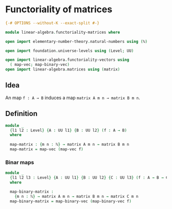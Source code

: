 # Functoriality of matrices

```agda
{-# OPTIONS --without-K --exact-split #-}

module linear-algebra.functoriality-matrices where

open import elementary-number-theory.natural-numbers using (ℕ)

open import foundation.universe-levels using (Level; UU)

open import linear-algebra.functoriality-vectors using
  ( map-vec; map-binary-vec)
open import linear-algebra.matrices using (matrix)
```

## Idea

An map `f : A → B` induces a map `matrix A m n → matrix B m n`.

## Definition

```agda
module _
  {l1 l2 : Level} {A : UU l1} {B : UU l2} (f : A → B)
  where
  
  map-matrix : {m n : ℕ} → matrix A m n → matrix B m n
  map-matrix = map-vec (map-vec f)
```

### Binar maps

```agda
module _
  {l1 l2 l3 : Level} {A : UU l1} {B : UU l2} {C : UU l3} (f : A → B → C)
  where

  map-binary-matrix :
    {m n : ℕ} → matrix A m n → matrix B m n → matrix C m n
  map-binary-matrix = map-binary-vec (map-binary-vec f)
```

